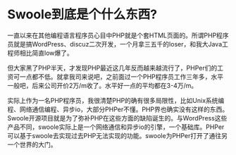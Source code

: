 # Swoole到底是个什么东西?

一直以来在其他编程语言程序员心目中PHP就是个套HTML页面的。所谓PHP程序员就是搞WordPress、discuz二次开发，一个月拿三五千的loser，和我大Java工程师相比简直low爆了。

但大家黑了PHP半天，才发现PHP最近这几年反而越来越流行了，PHPer们的工资可一点都不低。就拿我司来说吧，之前面过一个PHP程序员工作三年多，水平一般吧，后来公司开价2万/m收了。水平好一点的平均都在3-4万/m。

实际上作为一名PHP程序员，我很清楚PHP的确有很多局限性，比如Unix系统编程、网络通信编程、异步io，大部分PHPer不懂。PHP界也确实没有这样的东西。Swoole开源项目就是为了弥补PHP在这些方面的缺陷诞生的。与WordPress这些产品不同，swoole实际上是一个网络通信和异步io的引擎，一个基础库。PHPer可以基于swoole去实现过去PHP无法实现的功能。swoole为PHPer打开了通往另一个世界的大门。 